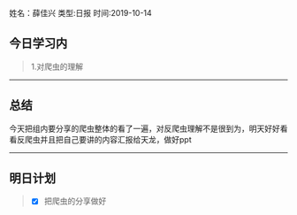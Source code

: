 姓名：薛佳兴
类型:日报
时间:2019-10-14

## 今日学习内 ##
>1.对爬虫的理解
* * *
## 总结 ##
​		今天把组内要分享的爬虫整体的看了一遍，对反爬虫理解不是很到为，明天好好看看反爬虫并且把自己要讲的内容汇报给天龙，做好ppt

* * *
## 明日计划 ##
> - [x]  把爬虫的分享做好

